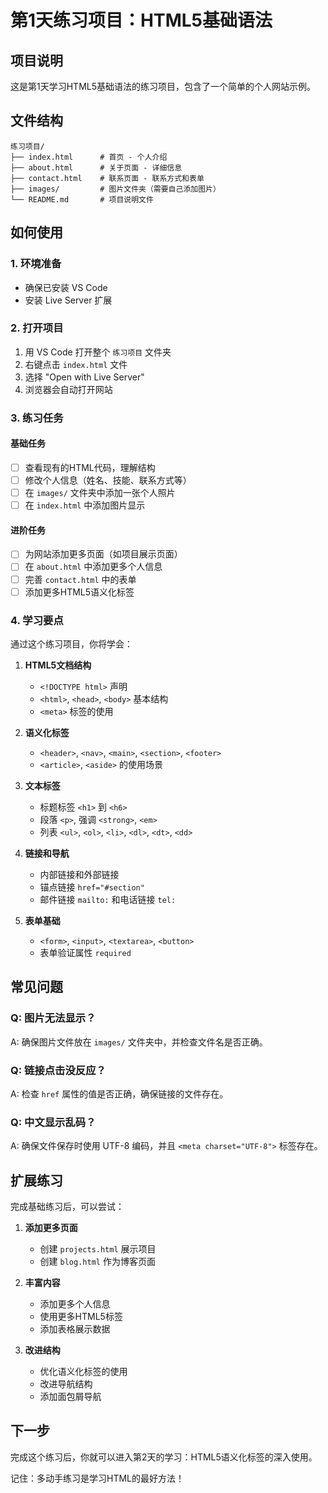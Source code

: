 # 第1天练习项目：HTML5基础语法

## 项目说明

这是第1天学习HTML5基础语法的练习项目，包含了一个简单的个人网站示例。

## 文件结构

```
练习项目/
├── index.html      # 首页 - 个人介绍
├── about.html      # 关于页面 - 详细信息
├── contact.html    # 联系页面 - 联系方式和表单
├── images/         # 图片文件夹（需要自己添加图片）
└── README.md       # 项目说明文件
```

## 如何使用

### 1. 环境准备
- 确保已安装 VS Code
- 安装 Live Server 扩展

### 2. 打开项目
1. 用 VS Code 打开整个 `练习项目` 文件夹
2. 右键点击 `index.html` 文件
3. 选择 "Open with Live Server"
4. 浏览器会自动打开网站

### 3. 练习任务

#### 基础任务
- [ ] 查看现有的HTML代码，理解结构
- [ ] 修改个人信息（姓名、技能、联系方式等）
- [ ] 在 `images/` 文件夹中添加一张个人照片
- [ ] 在 `index.html` 中添加图片显示

#### 进阶任务
- [ ] 为网站添加更多页面（如项目展示页面）
- [ ] 在 `about.html` 中添加更多个人信息
- [ ] 完善 `contact.html` 中的表单
- [ ] 添加更多HTML5语义化标签

### 4. 学习要点

通过这个练习项目，你将学会：

1. **HTML5文档结构**
   - `<!DOCTYPE html>` 声明
   - `<html>`, `<head>`, `<body>` 基本结构
   - `<meta>` 标签的使用

2. **语义化标签**
   - `<header>`, `<nav>`, `<main>`, `<section>`, `<footer>`
   - `<article>`, `<aside>` 的使用场景

3. **文本标签**
   - 标题标签 `<h1>` 到 `<h6>`
   - 段落 `<p>`, 强调 `<strong>`, `<em>`
   - 列表 `<ul>`, `<ol>`, `<li>`, `<dl>`, `<dt>`, `<dd>`

4. **链接和导航**
   - 内部链接和外部链接
   - 锚点链接 `href="#section"`
   - 邮件链接 `mailto:` 和电话链接 `tel:`

5. **表单基础**
   - `<form>`, `<input>`, `<textarea>`, `<button>`
   - 表单验证属性 `required`

## 常见问题

### Q: 图片无法显示？
A: 确保图片文件放在 `images/` 文件夹中，并检查文件名是否正确。

### Q: 链接点击没反应？
A: 检查 `href` 属性的值是否正确，确保链接的文件存在。

### Q: 中文显示乱码？
A: 确保文件保存时使用 UTF-8 编码，并且 `<meta charset="UTF-8">` 标签存在。

## 扩展练习

完成基础练习后，可以尝试：

1. **添加更多页面**
   - 创建 `projects.html` 展示项目
   - 创建 `blog.html` 作为博客页面

2. **丰富内容**
   - 添加更多个人信息
   - 使用更多HTML5标签
   - 添加表格展示数据

3. **改进结构**
   - 优化语义化标签的使用
   - 改进导航结构
   - 添加面包屑导航

## 下一步

完成这个练习后，你就可以进入第2天的学习：HTML5语义化标签的深入使用。

记住：多动手练习是学习HTML的最好方法！